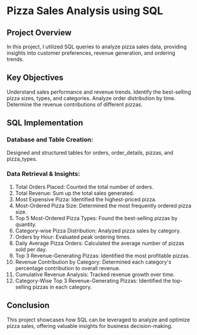 # Pizza Sales Analysis using SQL

## Project Overview
In this project, I utilized SQL queries to analyze pizza sales data, providing insights into customer preferences, revenue generation, and ordering trends.

## Key Objectives
Understand sales performance and revenue trends.
Identify the best-selling pizza sizes, types, and categories.
Analyze order distribution by time.
Determine the revenue contributions of different pizzas.

## SQL Implementation

### Database and Table Creation:
Designed and structured tables for orders, order_details, pizzas, and pizza_types.

### Data Retrieval & Insights:
1. Total Orders Placed: Counted the total number of orders.
2. Total Revenue: Sum up the total sales generated.
3. Most Expensive Pizza: Identified the highest-priced pizza.
4. Most-Ordered Pizza Size: Determined the most frequently ordered pizza size.
5. Top 5 Most-Ordered Pizza Types: Found the best-selling pizzas by quantity.
6. Category-wise Pizza Distribution: Analyzed pizza sales by category.
7. Orders by Hour: Evaluated peak ordering times.
8. Daily Average Pizza Orders: Calculated the average number of pizzas sold per day.
9. Top 3 Revenue-Generating Pizzas: Identified the most profitable pizzas.
10. Revenue Contribution by Category: Determined each category's percentage contribution to overall revenue.
11. Cumulative Revenue Analysis: Tracked revenue growth over time.
12. Category-Wise Top 3 Revenue-Generating Pizzas: Identified the top-selling pizzas in each category.

## Conclusion
This project showcases how SQL can be leveraged to analyze and optimize pizza sales, offering valuable insights for business decision-making.
